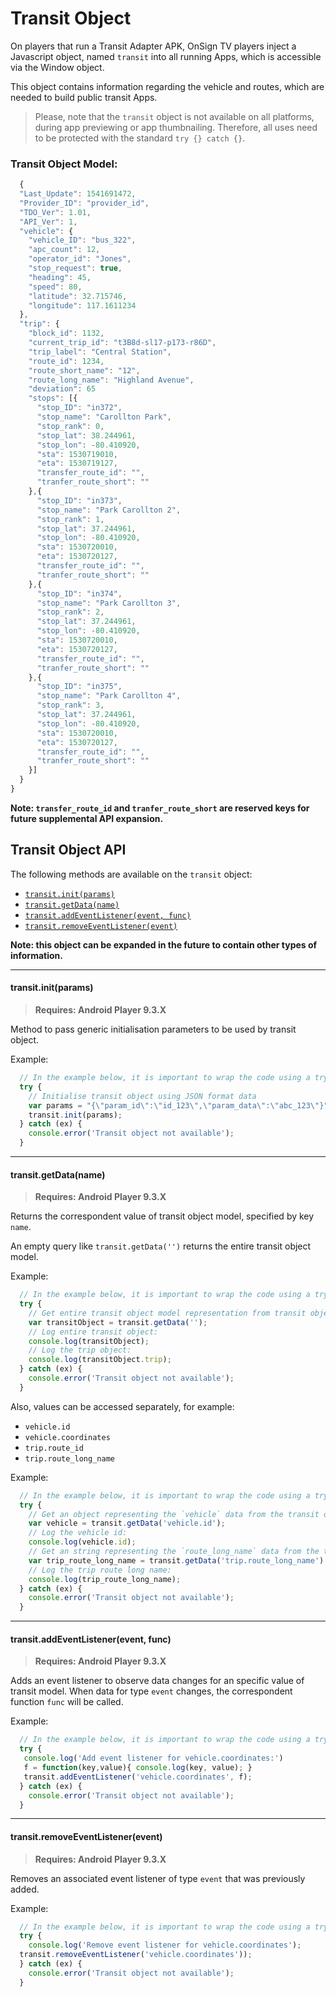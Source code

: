 # Transit Object

On players that run a Transit Adapter APK, OnSign TV players inject a Javascript object, named `transit` into all running Apps, which is accessible via the Window object.

This object contains information regarding the vehicle and routes, which are needed to build public transit Apps.

> Please, note that the `transit` object is not available on all platforms, during app previewing or app thumbnailing. Therefore, all uses need to be protected with the standard `try {} catch {}`.

### Transit Object Model:

```javascript
  {
  "Last_Update": 1541691472,
  "Provider_ID": "provider_id",
  "TDO_Ver": 1.01,
  "API_Ver": 1,
  "vehicle": {
    "vehicle_ID": "bus_322",
    "apc_count": 12,
    "operator_id": "Jones",
    "stop_request": true,
    "heading": 45,
    "speed": 80,
    "latitude": 32.715746,
    "longitude": 117.1611234
  },
  "trip": {
    "block_id": 1132,
    "current_trip_id": "t3B8d-sl17-p173-r86D",
    "trip_label": "Central Station",
    "route_id": 1234,
    "route_short_name": "12",
    "route_long_name": "Highland Avenue",
    "deviation": 65
    "stops": [{
      "stop_ID": "in372",
      "stop_name": "Carollton Park",
      "stop_rank": 0,
      "stop_lat": 38.244961,
      "stop_lon": -80.410920,
      "sta": 1530719010,
      "eta": 1530719127,
      "transfer_route_id": "",
      "tranfer_route_short": ""
    },{
      "stop_ID": "in373",
      "stop_name": "Park Carollton 2",
      "stop_rank": 1,
      "stop_lat": 37.244961,
      "stop_lon": -80.410920,
      "sta": 1530720010,
      "eta": 1530720127,
      "transfer_route_id": "",
      "tranfer_route_short": ""
    },{
      "stop_ID": "in374",
      "stop_name": "Park Carollton 3",
      "stop_rank": 2,
      "stop_lat": 37.244961,
      "stop_lon": -80.410920,
      "sta": 1530720010,
      "eta": 1530720127,
      "transfer_route_id": "",
      "tranfer_route_short": ""
    },{
      "stop_ID": "in375",
      "stop_name": "Park Carollton 4",
      "stop_rank": 3,
      "stop_lat": 37.244961,
      "stop_lon": -80.410920,
      "sta": 1530720010,
      "eta": 1530720127,
      "transfer_route_id": "",
      "tranfer_route_short": ""
    }]
  }
}
```
**Note: `transfer_route_id` and `tranfer_route_short` are reserved keys for future supplemental API expansion.**


## Transit Object API

The following methods are available on the `transit` object:

  * [`transit.init(params)`](#init)
  * [`transit.getData(name)`](#getData)
  * [`transit.addEventListener(event, func)`](#addEventListener)
  * [`transit.removeEventListener(event)`](#removeEventListener)

**Note: this object can be expanded in the future to contain other types of information.**


***
#### <a name="init"></a>transit.init(params)
> **Requires: Android Player 9.3.X**

Method to pass generic initialisation parameters to be used by transit object.

Example:

```javascript
  // In the example below, it is important to wrap the code using a try/catch statement since the transit object might not be available;
  try {
    // Initialise transit object using JSON format data
    var params = "{\"param_id\":\"id_123\",\"param_data\":\"abc_123\"}";
    transit.init(params);
  } catch (ex) {
    console.error('Transit object not available');
  }
```
***
#### <a name="getData"></a>transit.getData(name)
> **Requires: Android Player 9.3.X**

Returns the correspondent value of transit object model, specified by key `name`.

An empty query like `transit.getData('')` returns the entire transit object model.

Example:

```javascript
  // In the example below, it is important to wrap the code using a try/catch statement since the transit object might not be available;
  try {
    // Get entire transit object model representation from transit object.
    var transitObject = transit.getData('');
    // Log entire transit object:
    console.log(transitObject);
    // Log the trip object:
    console.log(transitObject.trip);
  } catch (ex) {
    console.error('Transit object not available');
  }
```

Also, values can be accessed separately, for example:

* `vehicle.id`
* `vehicle.coordinates`
* `trip.route_id`
* `trip.route_long_name`

Example:

```javascript
  // In the example below, it is important to wrap the code using a try/catch statement since the transit object might not be available;
  try {
    // Get an object representing the `vehicle` data from the transit object.
    var vehicle = transit.getData('vehicle.id');
    // Log the vehicle id:
    console.log(vehicle.id);
    // Get an string representing the `route_long_name` data from the transit.trip object.
    var trip_route_long_name = transit.getData('trip.route_long_name');
    // Log the trip route long name:
    console.log(trip_route_long_name);
  } catch (ex) {
    console.error('Transit object not available');
  }
```

***
#### <a name="addEventListener"></a>transit.addEventListener(event, func)
> **Requires: Android Player 9.3.X**

Adds an event listener to observe data changes for an specific value of transit model. When data for type `event` changes, the correspondent function `func` will be called.

Example:

```javascript
  // In the example below, it is important to wrap the code using a try/catch statement since the transit object might not be available;
  try {
   console.log('Add event listener for vehicle.coordinates:') 
   f = function(key,value){ console.log(key, value); }
   transit.addEventListener('vehicle.coordinates', f);
  } catch (ex) {
    console.error('Transit object not available');
  }
```

***
#### <a name="removeEventListener"></a>transit.removeEventListener(event)
> **Requires: Android Player 9.3.X**

Removes an associated event listener of type `event` that was previously added.

Example:

```javascript
  // In the example below, it is important to wrap the code using a try/catch statement since the transit object might not be available;
  try {
    console.log('Remove event listener for vehicle.coordinates');
  transit.removeEventListener('vehicle.coordinates'));
  } catch (ex) {
    console.error('Transit object not available');
  }
```
